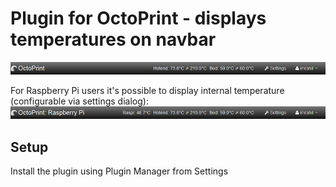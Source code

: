 # Plugin for OctoPrint - displays temperatures on navbar

![NavbarTemp](navbar.png?raw=true) 

For Raspberry Pi users it's possible to display internal temperature (configurable via settings dialog):
![NavbarTempRaspi](navbar_raspi.png?raw=true) 

## Setup

Install the plugin using Plugin Manager from Settings
